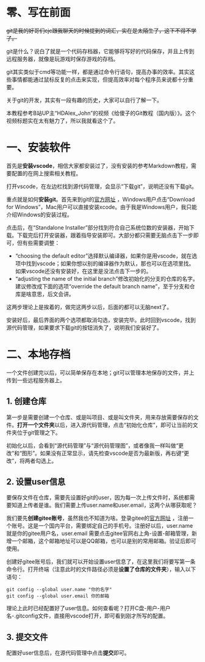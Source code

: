 # 零、写在前面

~~git是我的好哥们cjc跟我聊天的时候提到的词汇，实在是太陌生了，这下不得不学了。~~

git是什么？说白了就是一个代码存档器，它能够将写好的代码保存，并且上传到远程服务器，就像是玩游戏时保存游戏的存档。

git其实类似于cmd等功能一样，都是通过命令行语句，提高办事的效率。其实这些事情都能通过鼠标反复的点击来实现，但提高效率对每个程序员来说都十分重要。

关于git的开发，其实有一段有趣的历史，大家可以自行了解一下。

本教程参考B站UP主“HDAlex_John”的视频《给傻子的Git教程（国内版）》。这个视频标题实在太有魅力了，所以我就看这个了。

# 一、安装软件

首先是**安装vscode**，相信大家都安装过了，没有安装的参考Markdown教程，需要配置的在网上搜索相关教程。

打开vscode，在左边栏找到源代码管理，会显示“下载git”，说明还没有下载git。

重点就是如何**安装git**。首先来到git的[官方网址](https://git-scm.com) ，Windows用户点击“Download for Windows”，Mac用户可以直接安装xcode。由于我是Windows用户，我只能介绍Windows的安装过程。

点击后，在“Standalone Installer”部分找到符合自己系统位数的安装器，开始下载。下载完后打开安装器，跟着指导安装即可。大部分都只需要无脑点击下一步即可，但有些需要调整：

- “choosing the default editor”选择默认编译器，如果你是用vscode，就在选项中找到vscode；如果你想以别的编译器作为默认，那也可以在选项里找。如果vscode还没有安装好，在这里是没法点击下一步的。
- “adjusting the name of the initial branch”修改初始化的分支的仓库的名字。建议修改成下面的选项“override the default branch name”，至于分支和仓库是啥意思，后文会讲。

这两步理论上是挨着的，做完这两步以后，后面的都可以无脑next了。

安装好后，最后界面的两个选项都取消勾选，安装完毕。此时回到vscode，找到源代码管理，如果要求下载git的按钮消失了，说明我们安装好了。

# 二、本地存档

一个文件创建完以后，可以简单保存在本地；git可以管理本地保存的文件，并上传到一些远程服务器上。

## 1. 创建仓库

第一步是需要创建一个仓库、或是叫项目、或是叫文件夹，用来存放需要保存的文件。**打开一个文件夹**以后，进入源代码管理，点击“初始化仓库”，即可让当前的文件夹位于git管理之下。

初始化以后，会看到“源代码管理”与“源代码管理图”，或者像我一样叫做“更改”和“图形”。如果没有正常显示，请先检查vscode是否为最新版，再右键“更改”，将两者勾选上。

## 2. 设置user信息

要保存文件在仓库，需要先设置好git的user，因为每一次上传文件时，系统都需要知道上传者是谁。我们需要上传user.name和user.email，这两个从哪获取呢？

我们要先**创建gitee账号**，虽然我也不知道为啥。登录gitee的[官方网址](https://gitee.com) ，注册一个账号。这是一个国内平台，需要绑定自己的手机号。注册好以后，user.name 就是你的gitee用户名，user.email 需要点击gitee官网右上角-设置-邮箱管理，新增一个邮箱，这个邮箱地址可以是QQ邮箱，也可以是别的常用邮箱。验证后即可使用。

创建好gitee账号后，我们就可以开始设置user信息了，在这里我们将要写第一条命令行。打开终端（注意此时的文件路径必须是**设置了仓库的文件夹**），输入以下语句：

```
git config --global user.name "你的名字"
git config --global user.email 你的邮箱
```

理论上此时已经配置好了user信息。如何查看呢？打开C盘-用户-用户名-.gitconfig文件，直接用vscode打开，即可看到刚才所写的配置。

## 3. 提交文件

配置好user信息后，在源代码管理中点击**提交**即可。